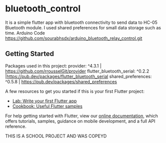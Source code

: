 # bluetooth_control

It is a simple flutter app with bluetooth connectivity to send data to HC-05 Bluetooth module. I used shared preferences for small data storage such as time.
Arduino Code
https://github.com/sourabhsdx/arduino_bluetooth_relay_control.git

## Getting Started

Packages used in this project:
provider: ^4.3.1 | https://github.com/rrousselGit/provider
flutter_bluetooth_serial: ^0.2.2 |https://pub.dev/packages/flutter_bluetooth_serial 
shared_preferences: ^0.5.8 | https://pub.dev/packages/shared_preferences

A few resources to get you started if this is your first Flutter project:

- [Lab: Write your first Flutter app](https://flutter.dev/docs/get-started/codelab)
- [Cookbook: Useful Flutter samples](https://flutter.dev/docs/cookbook)

For help getting started with Flutter, view our
[online documentation](https://flutter.dev/docs), which offers tutorials,
samples, guidance on mobile development, and a full API reference.

THIS IS A SCHOOL PROJECT AND WAS COPEYD
